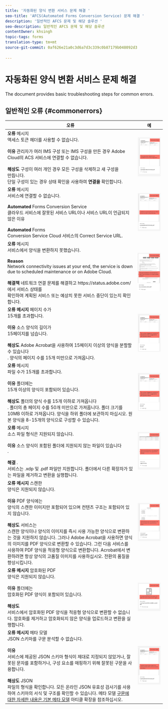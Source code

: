 ```yaml
---
title: '자동화된 양식 변환 서비스 문제 해결 '
seo-title: 'AFCS(Automated Forms Conversion Service) 문제 해결 '
description: '일반적인 AFCS 문제 및 해당 솔루션 '
seo-description: 일반적인 AFCS 문제 및 해당 솔루션
contentOwner: khsingh
topic-tags: forms
translation-type: tm+mt
source-git-commit: 0af626e21a0c3d6a7d3c339c0b87179b048092d3

---
```



# 자동화된 양식 변환 서비스 문제 해결


<!--The article provides information on installation, configuration and administration issues that may arise in an Automated Forms Conversion Service production environment. --> The document  provides basic troubleshooting steps for common errors.

## 일반적인 오류 {#commonerrors}

<table>
<thead>
<tr>
<th>오류</th>
<th>예</th>
</tr>
</thead>
<tbody>
<tr>
<td><strong>오류</strong> 메시지 <br> 액세스 토큰 헤더를 사용할 수 없습니다. <br><br><strong>이유</strong> 관리자가 여러 IMS 구성 또는 IMS 구성을 만든 경우 Adobe <br> Cloud의 ACS 서비스에 연결할 수 없습니다. <br><br><strong>해상도</strong> 구성이 여러 개인 경우 모든 구성을 삭제하고 새 구성을 <br> <a href="configure-service.md#obtainpubliccertificates"></a>만듭니다. <br> 단일 구성이 있는 경우 상태 확인을 사용하여 <strong> 연결을 </strong> <a href="configure-service.md#createintegrationoption"></a>확인합니다.</td>
<td><img alt="액세스 토큰 헤더를 사용할 수 없습니다." src="assets/invalid-ims-configuration.png" /></td>
</tr>
<tr>
<td><strong>오류</strong> 메시지 <br> 서비스에 연결할 수 없습니다.  <br><br><strong>Automated</strong> Forms Conversion Service <br> 클라우드 서비스에 잘못된 서비스 URL이나 서비스 URL이 언급되지 않은 이유 <br><br><strong>Automated</strong> Forms <br> Conversion Service Cloud <a href="configure-service.md#configure-the-cloud-service"></a> 서비스의 Correct Service URL.</td>
<td><img alt="서비스에 연결할 수 없습니다." src="assets/wrong-endpoint-configured.png" /></td>
</tr>
<tr>
<td><strong>오류</strong> 메시지 <br> 서비스에서 양식을 변환하지 못했습니다.  <br><br><strong>Reason</strong> <br> Network connectivity issues at your end, the service is down due to scheduled maintenance or on Adobe Cloud. <br><br><strong>해결책</strong> 네트워크 연결 문제를 해결하고 https://status.adobe.com/에서 서비스 상태를 <br> 확인하여 <a href="https://status.adobe.com/"></a> 계획된 서비스 또는 예상치 못한 서비스 중단이 있는지 확인합니다.</td>
<td><img alt="서비스에서 양식을 변환하지 못했습니다." src="assets/service-failure.png" /></td>
</tr>
<tr>
<td><strong>오류 메시지</strong> 페이지 수가 <br> 15개를 초과합니다.  <br><br><strong>이유</strong> 소스 양식의 길이가 <br> 15페이지를 넘습니다.  <br><br><strong>해상도</strong> Adobe Acrobat을 사용하여 15페이지 이상의 양식을 분할할 수 있습니다 <br> . 양식의 페이지 수를 15개 미만으로 가져옵니다.</td>
<td><img alt="페이지 수가 15개를 초과합니다." src="assets/number-of-pages.png" /></td>
</tr>
<tr>
<td><strong>오류</strong> 메시지 <br> 파일 수가 15개를 초과합니다.  <br><br><strong>이유</strong> 폴더에는 <br> 15개 이상의 양식이 포함되어 있습니다. <br><br><strong>해상도</strong> 폴더의 양식 수를 15개 이하로 가져옵니다 <br> . 폴더의 총 페이지 수를 50개 미만으로 가져옵니다. 폴더 크기를 10MB 이하로 가져옵니다. 양식을 하위 폴더에 보관하지 마십시오. 원본 양식을 8-15개의 양식으로 구성할 수 있습니다.</td>
<td><img alt="파일 수가 15개를 초과합니다." src="assets/number-of-pages.png" /></td>
</tr>
<tr>
<td><strong>오류</strong> 메시지 <br> 소스 파일 형식은 지원되지 않습니다.  <br><br><strong>이유</strong> 소스 양식이 포함된 폴더에 지원되지 않는 파일이 있습니다 <br> . <br><br><strong>해결</strong> . <br> 서비스는 .xdp 및 .pdf 파일만 지원합니다. 폴더에서 다른 확장자가 있는 파일을 제거하고 변환을 실행합니다.</td>
<td><img alt="소스 파일 형식은 지원되지 않습니다." src="assets/unsupported-file-formats.png" /></td>
</tr>
<tr>
<td><strong>오류 메시지</strong> 스캔한 <br> 양식은 지원되지 않습니다.  <br><br><strong>이유</strong> PDF 양식에는 <br> 양식의 스캔한 이미지만 포함되어 있으며 컨텐츠 구조는 포함되어 있지 않습니다. <br><br><strong>해상도</strong> 서비스는 <br> 스캔한 양식이나 양식의 이미지를 즉시 사용 가능한 양식으로 변환하는 것을 지원하지 않습니다. 그러나 Adobe Acrobat을 사용하면 양식의 이미지를 PDF 양식으로 변환할 수 있습니다. 그런 다음 서비스를 사용하여 PDF 양식을 적응형 양식으로 변환합니다. Acrobat에서 변환하려면 항상 양식의 고품질 이미지를 사용하십시오. 전환의 품질을 향상시킵니다.</td>
<td><img alt="스캔한 양식은 지원되지 않습니다." src="assets/scanned-forms-error.png" /></td>
</tr>
<tr>
<td><strong>오류 메시지</strong> 암호화된 PDF <br> 양식은 지원되지 않습니다.  <br><br><strong>이유</strong> 폴더에는 <br> 암호화된 PDF 양식이 포함되어 있습니다. <br><br><strong>해상도</strong> <br> 서비스에서 암호화된 PDF 양식을 적응형 양식으로 변환할 수 없습니다. 암호화를 제거하고 암호화되지 않은 양식을 업로드하고 변환을 실행합니다.</td>
<td><img alt="암호화된 PDF 양식은 지원되지 않습니다." src="assets/secured-pdf-form.png" /></td>
</tr>
<tr>
<td><strong>오류 메시지</strong> 메타 모델 <br> JSON 스키마를 구문 분석할 수 없습니다.  <br><br><strong>이유</strong> <br> 서비스에 제공된 JSON 스키마 형식이 제대로 지정되지 않았거나, 잘못된 문자를 포함하거나, 구성 요소를 매핑하기 위해 잘못된 구문을 사용합니다.  <br><br><strong>해상도</strong> JSON <br> 파일의 형식을 확인합니다. 모든 온라인 JSON 유효성 검사기를 사용하여 스키마의 서식 및 구조를 확인할 수 있습니다. 메타 모델 <a href="extending-the-default-meta-model.md">구문에 대한 자세한 내용은 기본 메타 모델</a> 아티클 확장을 참조하십시오.</td>
<td><img alt="메타 모델 JSON 스키마를 구문 분석할 수 없습니다." src="assets/invalid-meta-model-schema.png" /></td>
</tr>
</tbody>
</table>
